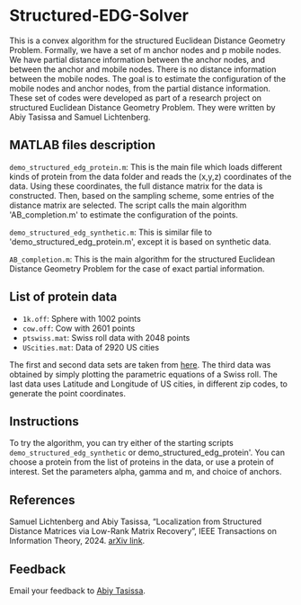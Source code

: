# Structured-EDG-Solver
This is a convex algorithm for the structured Euclidean Distance Geometry Problem. Formally, we have a set of m anchor nodes and p mobile nodes. We have partial distance information between the anchor nodes, and between the anchor and mobile nodes. There is no distance information between the mobile nodes. The goal is to
estimate the configuration of the mobile nodes and anchor nodes, from the partial distance information. These set of codes were developed as part of a research project on structured Euclidean Distance Geometry Problem. They were written by Abiy Tasissa and Samuel Lichtenberg. 

## MATLAB files description
`demo_structured_edg_protein.m`: This is the main file which loads different kinds of protein from the data folder and reads the (x,y,z) coordinates of the data. Using these coordinates, the full distance matrix for the data is constructed. Then, based on the sampling scheme, some entries of the distance matrix are selected. The script calls the main algorithm 'AB_completion.m' to estimate the configuration of the points.

`demo_structured_edg_synthetic.m`: This is similar file to 'demo_structured_edg_protein.m', except it is based on synthetic data. 

`AB_completion.m`: This is the main algorithm for the structured Euclidean Distance Geometry Problem for the case of exact partial information. 


## List of protein data
* `1k.off`: Sphere with 1002 points
* `cow.off`: Cow with 2601 points
* `ptswiss.mat`: Swiss roll data with 2048 points
* `UScities.mat`: Data of 2920 US cities

The first and second data sets are taken from [here](http://visionair.ge.imati.cnr.it/ontologies/shapes/search.jsp).
The third data was obtained by simply plotting the parametric equations of a Swiss roll. The last data uses Latitude
and Longitude of US cities, in different zip codes, to generate the point coordinates. 

## Instructions

To try the algorithm, you can try either of the starting scripts `demo_structured_edg_synthetic` or demo_structured_edg_protein'. You can choose a protein from the list of proteins in the data, or use a protein of interest. Set the parameters alpha, gamma and m, and choice of anchors.  

## References

Samuel Lichtenberg and Abiy Tasissa, “Localization from Structured Distance Matrices via Low-Rank Matrix Recovery”, IEEE Transactions on Information Theory, 2024.
[arXiv link](https://arxiv.org/pdf/2311.18076). 

## Feedback

Email your feedback to <a href="mailto:abiy19@gmail.com">Abiy Tasissa</a>.

